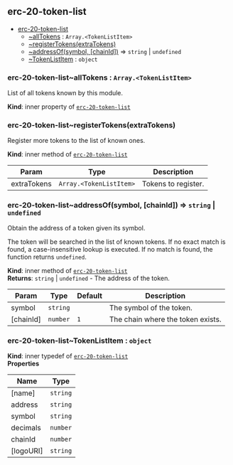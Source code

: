 <a name="module_erc-20-token-list"></a>

## erc-20-token-list

- [erc-20-token-list](#module_erc-20-token-list)
  - [~allTokens](#module_erc-20-token-list..allTokens) : <code>Array.&lt;TokenListItem&gt;</code>
  - [~registerTokens(extraTokens)](#module_erc-20-token-list..registerTokens)
  - [~addressOf(symbol, [chainId])](#module_erc-20-token-list..addressOf) ⇒ <code>string</code> \| <code>undefined</code>
  - [~TokenListItem](#module_erc-20-token-list..TokenListItem) : <code>object</code>

<a name="module_erc-20-token-list..allTokens"></a>

### erc-20-token-list~allTokens : <code>Array.&lt;TokenListItem&gt;</code>

List of all tokens known by this module.

**Kind**: inner property of [<code>erc-20-token-list</code>](#module_erc-20-token-list)  
<a name="module_erc-20-token-list..registerTokens"></a>

### erc-20-token-list~registerTokens(extraTokens)

Register more tokens to the list of known ones.

**Kind**: inner method of [<code>erc-20-token-list</code>](#module_erc-20-token-list)

| Param       | Type                                     | Description         |
| ----------- | ---------------------------------------- | ------------------- |
| extraTokens | <code>Array.&lt;TokenListItem&gt;</code> | Tokens to register. |

<a name="module_erc-20-token-list..addressOf"></a>

### erc-20-token-list~addressOf(symbol, [chainId]) ⇒ <code>string</code> \| <code>undefined</code>

Obtain the address of a token given its symbol.

The token will be searched in the list of known tokens. If no exact match is
found, a case-insensitive lookup is executed. If no match is found, the
function returns `undefined`.

**Kind**: inner method of [<code>erc-20-token-list</code>](#module_erc-20-token-list)  
**Returns**: <code>string</code> \| <code>undefined</code> - The address of the token.

| Param     | Type                | Default        | Description                       |
| --------- | ------------------- | -------------- | --------------------------------- |
| symbol    | <code>string</code> |                | The symbol of the token.          |
| [chainId] | <code>number</code> | <code>1</code> | The chain where the token exists. |

<a name="module_erc-20-token-list..TokenListItem"></a>

### erc-20-token-list~TokenListItem : <code>object</code>

**Kind**: inner typedef of [<code>erc-20-token-list</code>](#module_erc-20-token-list)  
**Properties**

| Name      | Type                |
| --------- | ------------------- |
| [name]    | <code>string</code> |
| address   | <code>string</code> |
| symbol    | <code>string</code> |
| decimals  | <code>number</code> |
| chainId   | <code>number</code> |
| [logoURI] | <code>string</code> |
